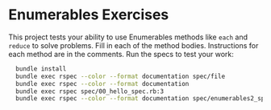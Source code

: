 # Enumerables Exercises

This project tests your ability to use Enumerables
methods like `each` and `reduce` to solve problems.
Fill in each of the method bodies. Instructions for each method are in the
comments.
Run the specs to test your work:

```bash
  bundle install
  bundle exec rspec --color --format documentation spec/file
  bundle exec rspec --color --format documentation
  bundle exec rspec spec/00_hello_spec.rb:3 
  bundle exec rspec --color --format documentation spec/enumerables2_spec.rb 


```
